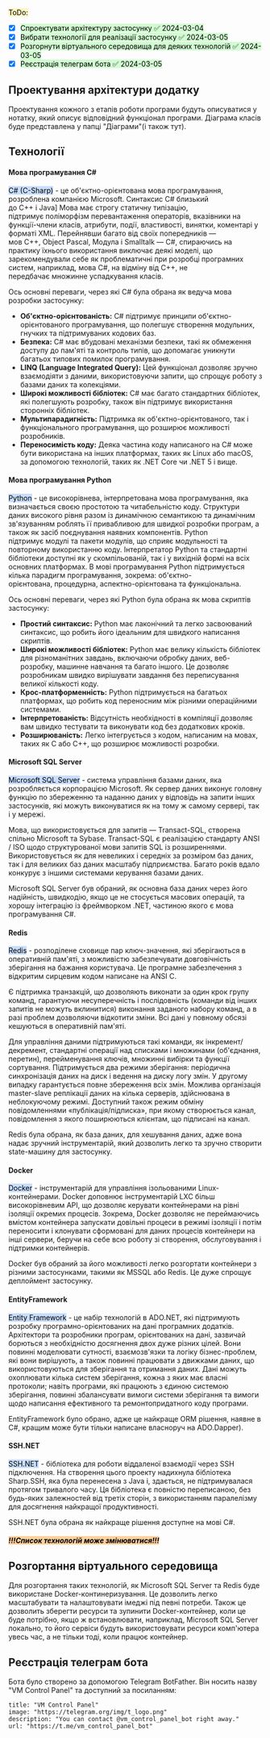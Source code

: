 <mark style="background: #FFF3A3A6;">ToDo:</mark>
- [x] <mark style="background: #BBFABBA6;">Спроектувати архітектуру застосунку ✅ 2024-03-04</mark>
- [x] <mark style="background: #BBFABBA6;">Вибрати технології для реалізації застосунку ✅ 2024-03-05</mark>
- [x] <mark style="background: #BBFABBA6;">Розгорнути віртуального середовища для деяких технологій ✅ 2024-03-05</mark>
- [x] <mark style="background: #BBFABBA6;">Реєстрація телеграм бота ✅ 2024-03-05</mark>

## Проектування архітектури додатку
Проектування кожного з етапів роботи програми будуть описуватися у нотатку, який описує відповідний функціонал програми. Діаграма класів буде представлена у папці "Діаграми"(і також тут).
## Технології
#### Мова програмування C# 
<mark style="background: #ADCCFFA6;">C# (C-Sharp)</mark> - це об'єктно-орієнтована мова програмування, розроблена компанією Microsoft. Синтаксис C# близький до С++ і Java] Мова має строгу статичну типізацію, підтримує поліморфізм перевантаження операторів, вказівники на функції-члени класів, атрибути, події, властивості, винятки, коментарі у форматі XML. Перейнявши багато від своїх попередників — мов С++, Object Pascal, Модула і Smalltalk — С#, спираючись на практику їхнього використання виключає деякі моделі, що зарекомендували себе як проблематичні при розробці програмних систем, наприклад, мова С#, на відміну від C++, не передбачає множинне успадкування класів. 

Ось основні переваги, через які C# була обрана як ведуча мова розробки застосунку:
- **Об'єктно-орієнтованість:** C# підтримує принципи об'єктно-орієнтованого програмування, що полегшує створення модульних, гнучких та підтримуваних кодових баз.
- **Безпека:** C# має вбудовані механізми безпеки, такі як обмеження доступу до пам'яті та контроль типів, що допомагає уникнути багатьох типових помилок програмування.
- **LINQ (Language Integrated Query):** Цей функціонал дозволяє зручно взаємодіяти з даними, використовуючи запити, що спрощує роботу з базами даних та колекціями.
- **Широкі можливості бібліотек:** C# має багато стандартних бібліотек, які полегшують розробку, також він підтримує використання сторонніх бібліотек.
- **Мультипарадигність:** Підтримка як об'єктно-орієнтованого, так і функціонального програмування, що розширює можливості розробників.
- **Переносимість коду:** Деяка частина коду написаного на C# може бути використана на інших платформах, таких як Linux або macOS, за допомогою технологій, таких як .NET Core чи .NET 5 і вище.
#### Мова програмування Python
<mark style="background: #ADCCFFA6;">Python</mark> - це високорівнева, інтерпретована мова програмування, яка визначається своєю простотою та читабельністю коду. Структури даних високого рівня разом із динамічною семантикою та динамічним зв'язуванням роблять її привабливою для швидкої розробки програм, а також як засіб поєднування наявних компонентів. Python підтримує модулі та пакети модулів, що сприяє модульності та повторному використанню коду. Інтерпретатор Python та стандартні бібліотеки доступні як у скомпільованій, так і у вихідній формі на всіх основних платформах. В мові програмування Python підтримується кілька парадигм програмування, зокрема: об'єктно-орієнтована, процедурна, аспектно-орієнтована та функціональна.

Ось основні переваги, через які Python була обрана як мова скриптів застосунку:
- **Простий синтаксис:** Python має лаконічний та легко засвоюваний синтаксис, що робить його ідеальним для швидкого написання скриптів.
- **Широкі можливості бібліотек:** Python має велику кількість бібліотек для різноманітних завдань, включаючи обробку даних, веб-розробку, машинне навчання та багато іншого. Це дозволяє розробникам швидко вирішувати завдання без переписування великої кількості коду.
- **Крос-платформенність:** Python підтримується на багатьох платформах, що робить код переносним між різними операційними системами.
- **Інтерпретованість:** Відсутність необхідності в компіляції дозволяє вам швидко тестувати та виконувати код без додаткових кроків.
- **Розширюваність:** Легко інтегрується з кодом, написаним на мовах, таких як C або C++, що розширює можливості розробки.
#### Microsoft SQL Server
<mark style="background: #ADCCFFA6;">Microsoft SQL Server</mark> - система управління базами даних, яка розробляється корпорацією Microsoft. Як сервер даних виконує головну функцію по збереженню та наданню даних у відповідь на запити інших застосунків, які можуть виконуватися як на тому ж самому сервері, так і у мережі.

Мова, що використовується для запитів — Transact-SQL, створена спільно Microsoft та Sybase. Transact-SQL є реалізацією стандарту ANSI / ISO щодо структурованої мови запитів SQL із розширеннями. Використовується як для невеликих і середніх за розміром баз даних, так і для великих баз даних масштабу підприємства. Багато років вдало конкурує з іншими системами керування базами даних.

Microsoft SQL Server був обраний, як основна база даних через його надійність, швидкодію, якщо це не стосується масових операцій, та хорошу інтеграцію із фреймворком .NET, частиною якого є мова програмування C#.
#### Redis
<mark style="background: #ADCCFFA6;">Redis</mark> - розподілене сховище пар ключ-значення, які зберігаються в оперативній пам'яті, з можливістю забезпечувати довговічність зберігання на бажання користувача. Це програмне забезпечення з відкритим сирцевим кодом написане на ANSI C.

Є підтримка транзакцій, що дозволяють виконати за один крок групу команд, гарантуючи несуперечність і послідовність (команди від інших запитів не можуть вклинитися) виконання заданого набору команд, а в разі проблем дозволяючи відкотити зміни. Всі дані у повному обсязі кешуються в оперативній пам'яті.

Для управління даними підтримуються такі команди, як інкремент/декремент, стандартні операції над списками і множинами (об'єднання, перетин), перейменування ключів, множинні вибірки та функції сортування. Підтримується два режими зберігання: періодична синхронізація даних на диск і ведення на диску логу змін. У другому випадку гарантується повне збереження всіх змін. Можлива організація master-slave реплікації даних на кілька серверів, здійснювана в неблокуючому режимі. Доступний також режим обміну повідомленнями «публікація/підписка», при якому створюється канал, повідомлення з якого поширюються клієнтам, що підписані на канал.

Redis була обрана, як база даних, для хешування даних, адже вона надає зручний інструментарій, який дозволить легко та зручно створити state-машину для застосунку.
#### Docker
<mark style="background: #ADCCFFA6;">Docker</mark> - інструментарій для управління ізольованими Linux-контейнерами. Docker доповнює інструментарій LXC більш високорівневим API, що дозволяє керувати контейнерами на рівні ізоляції окремих процесів. Зокрема, Docker дозволяє не переймаючись вмістом контейнера запускати довільні процеси в режимі ізоляції і потім переносити і клонувати сформовані для даних процесів контейнери на інші сервери, беручи на себе всю роботу зі створення, обслуговування і підтримки контейнерів.

Docker був обраний за його можливості легко розгортати контейнери з різними застосунками, такими як MSSQL або Redis. Це дуже спрощує деплоймент застосунку.
#### EntityFramework
<mark style="background: #ADCCFFA6;">Entity Framework</mark> - це набір технологій в ADO.NET, які підтримують розробку програмно-орієнтованих на дані програмних додатків.  Архітектори та розробники програм, орієнтованих на дані, зазвичай борються з необхідністю досягнення двох дуже різних цілей. Вони повинні моделювати сутності, взаємозв'язки та логіку бізнес-проблем, які вони вирішують, а також повинні працювати з движками даних, що використовуються для зберігання та отримання даних. Дані можуть охоплювати кілька систем зберігання, кожна з яких має власні протоколи; навіть програми, які працюють з єдиною системою зберігання, повинні збалансувати вимоги системи зберігання та вимоги щодо написання ефективного та ремонтопридатного коду програми.

EntityFramework було обрано, адже це найкраще ORM рішення, наявне в C#, кращим може бути тільки написане власноруч на ADO.Dapper).
#### SSH.NET
<mark style="background: #ADCCFFA6;">SSH.NET</mark> - бібліотека для роботи віддаленої взаємодії через SSH підключення. На створення цього проекту надихнула бібліотека Sharp.SSH, яка була перенесена з Java і, здається, не підтримувалася протягом тривалого часу. Ця бібліотека є повністю переписаною, без будь-яких залежностей від третіх сторін, з використанням паралелізму для досягнення найкращої продуктивності.

SSH.NET була обрана як найкраще рішення доступне на мові C#.

##### <mark style="background: #FFB86CA6;">!!!Список технологій  може змінюватися!!!</mark>

## Розгортання віртуального середовища
Для розгортання таких технологій, як Microsoft SQL Server та Redis буде використане Docker-континеризування. Це дозволить легко масштабувати та налаштовувати імеджі під певні потреби. Також це дозволить зберегти ресурси та зупинити Docker-контейнер, коли це буде потрібно, якщо ж встановлювати, наприклад, Microsoft SQL Server локально, то його сервіси будуть використовувати ресурси комп'ютера увесь час, а не тільки тоді, коли працює контейнер. 

## Реєстрація телеграм бота
Бота було створено за допомогою Telegram BotFather. Він носить назву "VM Control Panel" та доступний за посиланням: 
```embed
title: "VM Control Panel"
image: "https://telegram.org/img/t_logo.png"
description: "You can contact @vm_control_panel_bot right away."
url: "https://t.me/vm_control_panel_bot"
```
